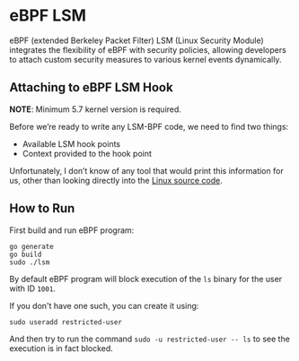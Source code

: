 # eBPF LSM

eBPF (extended Berkeley Packet Filter) LSM (Linux Security Module) integrates the flexibility of eBPF with security policies, allowing developers to attach custom security measures to various kernel events dynamically. 

## Attaching to eBPF LSM Hook

**NOTE**: Minimum 5.7 kernel version is required.

Before we’re ready to write any LSM-BPF code, we need to find two things:
- Available LSM hook points
- Context provided to the hook point

Unfortunately, I don’t know of any tool that would print this information for us, other than looking directly into the [Linux source code](https://github.com/torvalds/linux/blob/master/security/security.c).

## How to Run

First build and run eBPF program:

```
go generate
go build
sudo ./lsm
```

By default eBPF program will block execution of the `ls` binary for the user with ID `1001`. 

If you don't have one such, you can create it using:

```
sudo useradd restricted-user
```

And then try to run the command `sudo -u restricted-user -- ls` to see the execution is in fact blocked.

